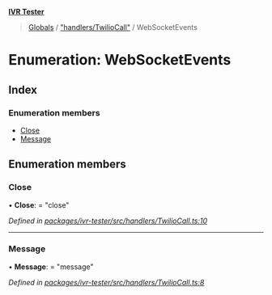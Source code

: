 **[IVR Tester](../README.md)**

> [Globals](../README.md) / ["handlers/TwilioCall"](../modules/_handlers_twiliocall_.md) / WebSocketEvents

# Enumeration: WebSocketEvents

## Index

### Enumeration members

* [Close](_handlers_twiliocall_.websocketevents.md#close)
* [Message](_handlers_twiliocall_.websocketevents.md#message)

## Enumeration members

### Close

•  **Close**:  = "close"

*Defined in [packages/ivr-tester/src/handlers/TwilioCall.ts:10](https://github.com/SketchingDev/ivr-tester/blob/adf22c5/packages/ivr-tester/src/handlers/TwilioCall.ts#L10)*

___

### Message

•  **Message**:  = "message"

*Defined in [packages/ivr-tester/src/handlers/TwilioCall.ts:8](https://github.com/SketchingDev/ivr-tester/blob/adf22c5/packages/ivr-tester/src/handlers/TwilioCall.ts#L8)*
